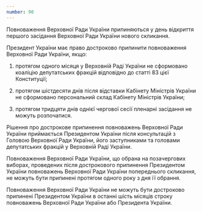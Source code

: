 ```yaml
---
number: 90
---
```


Повноваження Верховної Ради України припиняються у день відкриття першого засідання Верховної Ради України нового
скликання.

Президент України має право достроково припинити повноваження Верховної Ради України, якщо:

1) протягом одного місяця у Верховній Раді України не сформовано коаліцію депутатських фракцій відповідно до статті 83
   цієї Конституції;

2) протягом шістдесяти днів після відставки Кабінету Міністрів України не сформовано персональний склад Кабінету
   Міністрів України;

3) протягом тридцяти днів однієї чергової сесії пленарні засідання не можуть розпочатися.

Рішення про дострокове припинення повноважень Верховної Ради України приймається Президентом України після консультацій
з Головою Верховної Ради України, його заступниками та головами депутатських фракцій у Верховній Раді України.

Повноваження Верховної Ради України, що обрана на позачергових виборах, проведених після дострокового припинення
Президентом України повноважень Верховної Ради України попереднього скликання, не можуть бути припинені протягом одного
року з дня її обрання.

Повноваження Верховної Ради України не можуть бути достроково припинені Президентом України в останні шість місяців
строку повноважень Верховної Ради України або Президента України.
